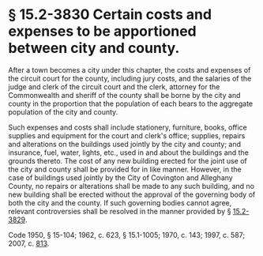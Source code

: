 # § 15.2-3830 Certain costs and expenses to be apportioned between city and county.

<p>After a town becomes a city under this chapter, the costs and expenses of the circuit court for the county, including jury costs, and the salaries of the judge and clerk of the circuit court and the clerk, attorney for the Commonwealth and sheriff of the county shall be borne by the city and county in the proportion that the population of each bears to the aggregate population of the city and county.</p><p>Such expenses and costs shall include stationery, furniture, books, office supplies and equipment for the court and clerk's office; supplies, repairs and alterations on the buildings used jointly by the city and county; and insurance, fuel, water, lights, etc., used in and about the buildings and the grounds thereto. The cost of any new building erected for the joint use of the city and county shall be provided for in like manner. However, in the case of buildings used jointly by the City of Covington and Alleghany County, no repairs or alterations shall be made to any such building, and no new building shall be erected without the approval of the governing body of both the city and the county. If such governing bodies cannot agree, relevant controversies shall be resolved in the manner provided by § <a href='http://law.lis.virginia.gov/vacode/15.2-3829/'>15.2-3829</a>.</p><p>Code 1950, § 15-104; 1962, c. 623, § 15.1-1005; 1970, c. 143; 1997, c. 587; 2007, c. <a href='http://lis.virginia.gov/cgi-bin/legp604.exe?071+ful+CHAP0813'>813</a>.</p>